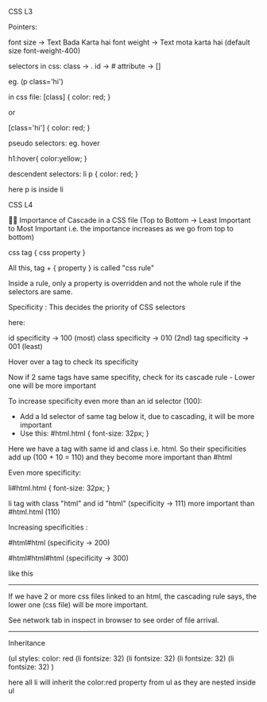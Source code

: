 CSS L3

Pointers:

font size -> Text Bada Karta hai
font weight -> Text mota karta hai (default size font-weight-400)

selectors in css:
class -> .
id -> #
attribute -> []

eg. (p class='hi')

in css file:
[class] {
color: red;
}

or

[class='hi'] {
color: red;
}

pseudo selectors: eg. hover

h1:hover{
color:yellow;
}

descendent selectors:
li p {
color: red;
}

here p is inside li

CSS L4

🛑🛑 Importance of Cascade in a CSS file (Top to Bottom -> Least Important to Most Important i.e. the importance increases as we go from top to bottom)

css tag {
css property
}

All this, tag + { property } is called "css rule"

Inside a rule, only a property is overridden and not the whole rule if the selectors are same.

Specificity : This decides the priority of CSS selectors

here:

id specificity -> 100 (most)
class specificity -> 010 (2nd)
tag specificity -> 001 (least)

Hover over a tag to check its specificity

Now if 2 same tags have same specifity, check for its cascade rule - Lower one will be more important

To increase specificity even more than an id selector (100):

- Add a Id selector of same tag below it, due to cascading, it will be more important
- Use this:
  #html.html {
  font-size: 32px;
  }

Here we have a tag with same id and class i.e. html. So their specificities add up (100 + 10 = 110) and they become more important than #html

Even more specificity:

li#html.html {
font-size: 32px;
}

li tag with class "html" and id "html" (specificity -> 111) more important than #html.html (110)

Increasing specificities :

#html#html (specificity -> 200)

#html#html#html (specificity -> 300)

like this

---

If we have 2 or more css files linked to an html, the cascading rule says, the lower one (css file) will be more important.

See network tab in inspect in browser to see order of file arrival.

---

Inheritance

(ul styles: color: red
(li fontsize: 32)
(li fontsize: 32)
(li fontsize: 32)
(li fontsize: 32)
)

here all li will inherit the color:red property from ul as they are nested inside ul
